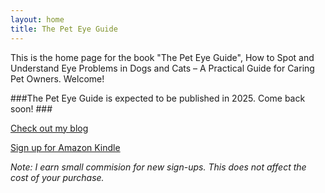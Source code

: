 ```yaml
---
layout: home
title: The Pet Eye Guide
---
```


This is the home page for the book "The Pet Eye Guide", How to Spot and Understand Eye Problems in Dogs and Cats – A Practical Guide for Caring Pet Owners. Welcome!

###The Pet Eye Guide is expected to be published in 2025. Come back soon! ###

[Check out my blog](/blog)

[Sign up for Amazon Kindle](https://www.amazon.co.uk/kindle-dbs/hz/signup?tag=kindle-atardeceres-21)

_Note: I earn small commision for new sign-ups. This does not affect the cost of your purchase._
